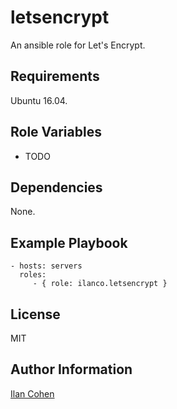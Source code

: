 letsencrypt
===========

An ansible role for Let's Encrypt.

Requirements
------------

Ubuntu 16.04.

Role Variables
--------------

* TODO

Dependencies
------------

None.

Example Playbook
----------------

    - hosts: servers
      roles:
         - { role: ilanco.letsencrypt }

License
-------

MIT

Author Information
------------------

[Ilan Cohen](https://github.com/ilanco)
